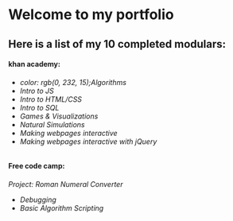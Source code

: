 <h1>Welcome to my portfolio</h1>

<h2>Here is a list of my 10 completed modulars:</h2>

<h4>khan academy:</h4>
<h6><ul>
<li>color: rgb(0, 232, 15);Algorithms</li>
<li>Intro to JS</li>
<li>Intro to HTML/CSS</li>
<li>Intro to SQL</li>
<li>Games & Visualizations</li>
<li>Natural Simulations</li>
<li>Making webpages interactive</li>
<li>Making webpages interactive with jQuery</li>
</ul></h6>

<h4>Free code camp:</h4>
<h6>
  Project: Roman Numeral Converter
<ul>
  <li>Debugging</li>
  <li>Basic Algorithm Scripting</li>
</ul></h6>
